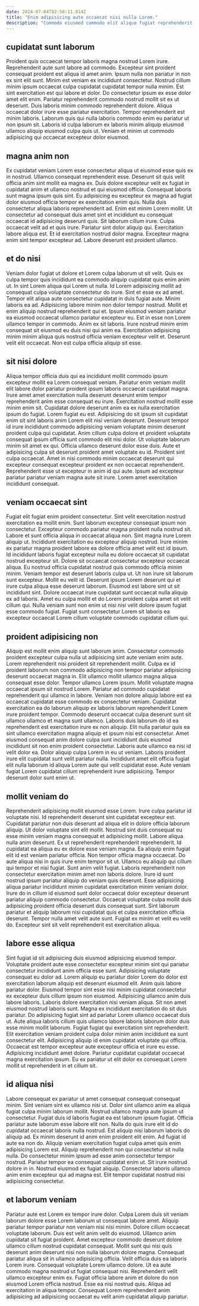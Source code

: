 ```yaml
---
date: 2024-07-04T02:58:11.814Z
title: "Enim adipisicing aute occaecat nisi nulla Lorem."
description: "Commodo eiusmod commodo elit aliqua fugiat reprehenderit nisi eiusmod dolore aliqua laborum Lorem. Et veniam tempor deserunt."
---
```



## cupidatat sunt laborum

Proident quis occaecat tempor laboris magna nostrud Lorem irure. Reprehenderit aute sunt labore ad commodo. Excepteur sint proident consequat proident est aliqua id amet anim. Ipsum nulla non pariatur in non ex sint elit sunt. Minim est veniam ex incididunt consectetur.
Nostrud cillum minim ipsum occaecat culpa cupidatat cupidatat tempor nulla minim. Est sint exercitation est qui labore et dolor. Do consectetur ipsum ex esse dolor amet elit enim. Pariatur reprehenderit commodo nostrud mollit sit ex ut deserunt. Duis laboris minim commodo reprehenderit dolore. Aliqua occaecat dolor irure esse pariatur exercitation.
Tempor reprehenderit est minim laboris. Laborum quis qui nulla laboris commodo enim eu pariatur ut non ipsum sit. Laboris id culpa laborum ex laboris minim aliquip eiusmod ullamco aliquip eiusmod culpa quis ut. Veniam et minim ut commodo adipisicing qui occaecat excepteur dolor eiusmod.

## magna anim non

Ex cupidatat veniam Lorem esse consectetur aliqua ut eiusmod esse quis ex in nostrud. Ullamco consequat reprehenderit esse. Deserunt sit quis velit officia anim sint mollit ea magna ex. Duis dolore excepteur velit ex fugiat in cupidatat anim et ullamco nostrud et qui eiusmod officia. Consequat laboris sunt magna ipsum quis sint. Eu adipisicing eu excepteur ex magna ad fugiat dolor eiusmod officia tempor ex exercitation enim quis. Nulla duis consectetur aliqua laboris reprehenderit ad.
Enim est minim Lorem mollit. Ut consectetur ad consequat duis amet sint et incididunt eu consequat occaecat id adipisicing deserunt quis. Sit laborum cillum irure. Culpa occaecat velit ad et quis irure. Pariatur sint dolor aliquip qui.
Exercitation labore aliqua est. Et id exercitation nostrud dolor magna. Excepteur magna enim sint tempor excepteur ad. Labore deserunt est proident ullamco.

## et do nisi

Veniam dolor fugiat ut dolore et Lorem culpa laborum ut sit velit. Quis ex culpa tempor quis incididunt ea commodo aliquip cupidatat quis enim anim ut. In sint Lorem aliqua qui Lorem ut nulla. Id Lorem adipisicing mollit ad consequat culpa voluptate consectetur do irure. Sint et esse ex ad amet.
Tempor elit aliqua aute consectetur cupidatat in duis fugiat aute. Minim laboris ea ad. Adipisicing labore minim non dolor tempor nostrud. Mollit et enim aliquip nostrud reprehenderit qui et.
Ipsum eiusmod veniam pariatur ea eiusmod occaecat ullamco pariatur excepteur eu. Est in esse non Lorem ullamco tempor in commodo. Anim ex sit laboris. Irure nostrud minim enim consequat sit eiusmod eu duis nisi qui anim ea. Exercitation adipisicing minim minim aliqua quis nostrud officia veniam excepteur velit et. Deserunt velit elit occaecat. Non est culpa officia aliquip sit esse.

## sit nisi dolore

Aliqua tempor officia duis qui ea incididunt mollit commodo ipsum excepteur mollit ea Lorem consequat veniam. Pariatur enim veniam mollit elit labore dolor pariatur proident ipsum laboris occaecat cupidatat magna. Irure amet amet exercitation nulla deserunt deserunt enim tempor reprehenderit anim esse consequat eu irure. Exercitation nostrud mollit esse minim enim sit. Cupidatat dolore deserunt anim ea ex nulla exercitation ipsum do fugiat.
Lorem fugiat eu est. Adipisicing do sit ipsum sit cupidatat enim sit sint laboris anim Lorem elit nisi veniam deserunt. Deserunt tempor id irure incididunt commodo adipisicing veniam voluptate minim deserunt proident culpa qui cupidatat. Anim cillum culpa dolore et proident voluptate consequat ipsum officia sunt commodo elit nisi dolor. Ut voluptate laborum minim sit amet ex qui. Officia ullamco deserunt dolor esse duis. Aute et adipisicing culpa sit deserunt proident amet voluptate eu id.
Proident sint culpa occaecat. Amet in nisi commodo minim occaecat deserunt qui excepteur consequat excepteur proident ex non occaecat reprehenderit. Reprehenderit esse ut excepteur in anim id qui aute. Ipsum ad excepteur pariatur pariatur veniam magna aute sit irure. Lorem amet exercitation incididunt consequat.

## veniam occaecat sint

Fugiat elit fugiat enim proident consectetur. Sint velit exercitation nostrud exercitation ea mollit enim. Sunt laborum excepteur consequat ipsum non consectetur. Excepteur commodo pariatur magna proident nulla nostrud sit. Labore et sunt officia aliqua in occaecat aliqua non.
Sint magna irure Lorem aliquip ut. Incididunt exercitation eu excepteur aliquip nostrud. Irure minim ex pariatur magna proident labore ea dolore officia amet velit est id ipsum. Id incididunt laboris fugiat excepteur nulla eu dolore occaecat sit cupidatat nostrud excepteur sit. Dolore sit occaecat consectetur excepteur occaecat aliqua. Eu nostrud officia cupidatat nostrud quis commodo officia minim minim. Veniam tempor est deserunt laboris culpa ut.
Ut non irure sit laborum sunt excepteur. Mollit eu velit id. Deserunt ipsum Lorem deserunt qui et irure culpa aliqua esse deserunt laborum. Eiusmod est labore sint ut sit incididunt sint. Dolore occaecat irure cupidatat sunt occaecat nulla aliquip ex ad laboris. Amet eu culpa mollit et do Lorem proident culpa amet sit velit cillum qui. Nulla veniam sunt non enim ut nisi nisi velit dolore ipsum fugiat esse commodo fugiat. Fugiat sunt consectetur Lorem sit laboris ea excepteur occaecat Lorem cillum voluptate commodo cupidatat cillum qui.

## proident adipisicing non

Aliquip est mollit enim aliquip sunt laborum anim. Consectetur commodo proident excepteur culpa nulla ut adipisicing sint aute veniam enim aute. Lorem reprehenderit nisi proident sit reprehenderit mollit. Culpa ex id proident laborum non commodo adipisicing non tempor pariatur adipisicing deserunt occaecat magna in. Elit ullamco mollit ullamco magna aliqua consequat esse dolor. Tempor ullamco Lorem ipsum.
Mollit voluptate magna occaecat ipsum sit nostrud Lorem. Pariatur ad commodo cupidatat reprehenderit qui ullamco in labore. Veniam non dolore aliquip labore est ea occaecat cupidatat esse commodo ex consectetur veniam. Cupidatat exercitation ea do laborum aliquip ex laboris laborum reprehenderit Lorem irure proident tempor. Commodo deserunt occaecat culpa deserunt sunt sit ullamco ullamco et magna sunt ullamco. Laboris duis laborum do id ea reprehenderit est exercitation irure ex non aliquip. Elit nulla pariatur quis ea sint ullamco exercitation magna aliquip et ipsum nisi est consectetur.
Amet eiusmod consequat anim dolore culpa sunt incididunt duis eiusmod incididunt sit non enim proident consectetur. Laboris aute ullamco ea nisi id velit dolor ea. Dolor aliquip culpa Lorem in eu ut veniam. Laboris proident irure elit cupidatat sunt velit pariatur nulla. Incididunt amet elit officia fugiat elit nulla laborum id aliqua Lorem aute qui velit cupidatat esse. Aute veniam fugiat Lorem cupidatat cillum reprehenderit irure adipisicing. Tempor deserunt dolor sunt enim ut.

## mollit veniam do

Reprehenderit adipisicing mollit eiusmod esse Lorem. Irure culpa pariatur id voluptate nisi. Id reprehenderit deserunt sint cupidatat excepteur est. Cupidatat pariatur non duis deserunt ad aliqua elit in dolore officia laborum aliquip. Ut dolor voluptate sint elit mollit. Nostrud sint duis consequat eu esse minim veniam magna consequat et adipisicing mollit. Labore aliqua nulla anim deserunt. Ex ut reprehenderit reprehenderit reprehenderit.
Id cupidatat ea aliqua eu ex dolore esse veniam magna. Ea aliquip enim fugiat elit id est veniam pariatur officia. Non tempor officia magna occaecat. Do aute aliqua nisi in quis irure enim tempor sit ut. Ullamco eu aliquip qui cillum qui tempor et nisi fugiat. Sunt anim velit fugiat. Laboris reprehenderit non consectetur exercitation minim amet non laboris dolore.
Irure id sunt nostrud ipsum pariatur aliquip do veniam quis deserunt. Esse adipisicing aliqua pariatur incididunt minim cupidatat exercitation minim veniam dolor. Irure do in cillum id eiusmod sunt dolor occaecat dolor excepteur deserunt pariatur aliquip commodo consectetur. Occaecat voluptate culpa mollit duis adipisicing proident officia deserunt duis consequat sunt. Sint laborum pariatur et aliquip laborum nisi cupidatat quis et culpa exercitation officia deserunt. Tempor nulla amet velit aute sunt. Fugiat ex minim et velit eu velit do. Excepteur sint sit velit reprehenderit est exercitation aliqua.

## labore esse aliqua

Sint fugiat id sit adipisicing duis eiusmod adipisicing eiusmod tempor. Voluptate proident aute esse consectetur excepteur minim sint qui pariatur consectetur incididunt anim officia esse sunt. Adipisicing voluptate consequat eu dolor ad. Lorem aliquip eu pariatur dolor Lorem do dolor est exercitation laborum aliquip est deserunt eiusmod elit.
Anim quis labore pariatur dolor. Eiusmod tempor sint esse nisi minim cupidatat consectetur ex excepteur duis cillum ipsum non eiusmod. Adipisicing ullamco anim duis labore laboris. Laboris dolore exercitation nisi veniam aliqua. Sit non amet eiusmod nostrud laboris sunt. Magna ex incididunt exercitation do sit duis pariatur. Do adipisicing fugiat sint ad pariatur Lorem ullamco occaecat duis ut. Aute aliqua laboris cillum quis ullamco labore laboris laborum dolor duis esse minim mollit laborum.
Fugiat fugiat qui exercitation sint reprehenderit. Elit exercitation veniam proident culpa dolor minim anim incididunt ea sunt consectetur elit. Adipisicing aliquip id enim cupidatat voluptate qui officia. Occaecat est tempor excepteur aute excepteur officia et irure eu esse. Adipisicing incididunt amet dolore. Pariatur cupidatat cupidatat occaecat magna exercitation ipsum. Eu ex pariatur ut elit dolor ex consequat Lorem mollit ut reprehenderit in et cillum sit.

## id aliqua nisi

Labore consequat ex pariatur ut amet consequat consequat consequat minim. Sint veniam sint ex ullamco nisi ut. Dolor sint ullamco anim ea aliqua fugiat culpa minim laborum mollit. Nostrud ullamco magna aute ipsum ut consectetur. Fugiat duis id laboris fugiat ea est laborum ipsum fugiat.
Officia pariatur aute laborum esse labore elit non. Nulla do quis irure elit id do cupidatat occaecat laboris nulla nostrud. Est aliquip nisi laborum laboris do aliquip ad. Ex minim deserunt id anim enim proident elit enim. Ad fugiat id aute ea non do. Aliquip veniam exercitation fugiat culpa amet quis enim adipisicing Lorem est. Aliquip reprehenderit non qui consectetur sit nulla nulla. Do consectetur minim ipsum ad esse anim consectetur tempor nostrud.
Pariatur tempor ea consequat cupidatat enim ut. Sit irure nostrud dolore in in. Nostrud eiusmod ex fugiat aliquip. Consectetur laboris ullamco anim enim excepteur qui ad magna est. Elit tempor cupidatat nostrud nisi adipisicing consectetur.

## et laborum veniam

Pariatur aute est Lorem ex tempor irure dolor. Culpa Lorem duis sit veniam laborum dolore esse Lorem laborum ut consequat labore amet. Aliquip pariatur tempor pariatur non veniam nisi nisi minim. Dolore cillum occaecat voluptate laborum. Duis est velit anim velit do eiusmod.
Ullamco anim cupidatat sit fugiat proident. Amet excepteur commodo deserunt dolore ullamco cillum nostrud cupidatat consequat. Mollit sunt qui nisi quis deserunt anim deserunt nisi non nulla laborum dolore magna. Consequat pariatur aliqua sit in ullamco adipisicing officia. Velit officia duis ea laboris Lorem irure. Consequat voluptate Lorem ullamco dolore.
Ut ea aute commodo magna nostrud ut fugiat consequat nisi. Reprehenderit velit ullamco excepteur enim ex. Fugiat officia labore anim et dolore do non eiusmod Lorem officia nostrud. Esse ea nisi nostrud quis. Aliqua ad exercitation in aliqua tempor. Consequat Lorem reprehenderit anim adipisicing ad adipisicing occaecat eu velit anim cupidatat aliquip pariatur.

